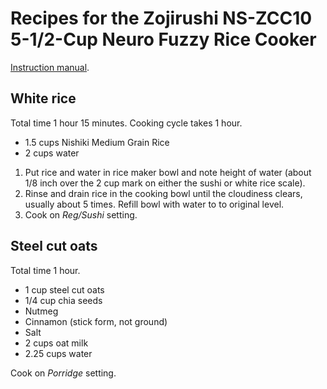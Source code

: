 # Recipes for the Zojirushi NS-ZCC10 5-1/2-Cup Neuro Fuzzy Rice Cooker

[Instruction manual](https://www.zojirushi.com/servicesupport/manuals/manual_pdf/ns_zcc10_18.pdf).

## White rice

Total time 1 hour 15 minutes. Cooking cycle takes 1 hour.

* 1.5 cups Nishiki Medium Grain Rice
* 2 cups water

1. Put rice and water in rice maker bowl and note height of water (about 1/8 inch over the 2 cup mark on either the sushi or white rice scale).
1. Rinse and drain rice in the cooking bowl until the cloudiness clears, usually about 5 times. Refill bowl with water to to original level.
2. Cook on *Reg/Sushi* setting.

## Steel cut oats

Total time 1 hour.

* 1 cup steel cut oats
* 1/4 cup chia seeds
* Nutmeg
* Cinnamon (stick form, not ground)
* Salt
* 2 cups oat milk
* 2.25 cups water

Cook on *Porridge* setting.
